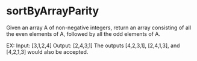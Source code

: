 # sortByArrayParity

Given an array A of non-negative integers, 
return an array consisting of all the even elements of A, 
followed by all the odd elements of A.

EX: 
Input: [3,1,2,4]
Output: [2,4,3,1]
The outputs [4,2,3,1], [2,4,1,3], and [4,2,1,3] would also be accepted. 
